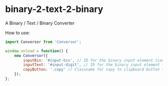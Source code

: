 # binary-2-text-2-binary
A Binary / Text / Binary Converter

How to use:

```javascript
import Conversor from 'Conversor';

window.onload = function() {
    new Conversor({
        inputBin: '#input-bin', // ID for the binary input element (could be class, or any ID used for querySelector)
        inputText: '#input-digit', // ID for the binary input element (could be class, or any ID used for querySelector)
        copyButton: '.copy' // Classname for copy to clipboard button (Optional)
    });
};
```
